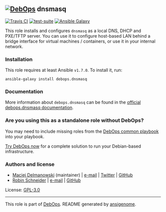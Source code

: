 ## [![DebOps](https://debops.org/images/debops-small.png)](https://debops.org) dnsmasq

<!-- This file was generated by Ansigenome. Do not edit this file directly but
     instead have a look at the files in the ./meta/ directory. -->

[![Travis CI](https://img.shields.io/travis/debops/ansible-dnsmasq.svg?style=flat)](https://travis-ci.org/debops/ansible-dnsmasq)
[![test-suite](https://img.shields.io/badge/test--suite-ansible--dnsmasq-blue.svg?style=flat)](https://github.com/debops/test-suite/tree/master/ansible-dnsmasq/)
[![Ansible Galaxy](https://img.shields.io/badge/galaxy-debops.dnsmasq-660198.svg?style=flat)](https://galaxy.ansible.com/debops/dnsmasq)


This role installs and configures `dnsmasq` as a local DNS, DHCP and
PXE/TFTP server. You can use it to configure host-based LAN behind a bridge
interface for virtual machines / containers, or use it in your internal
network.

### Installation

This role requires at least Ansible `v1.7.0`. To install it, run:

```Shell
ansible-galaxy install debops.dnsmasq
```

### Documentation

More information about `debops.dnsmasq` can be found in the
[official debops.dnsmasq documentation](https://docs.debops.org/en/latest/ansible/roles/ansible-dnsmasq/docs/).



### Are you using this as a standalone role without DebOps?

You may need to include missing roles from the [DebOps common
playbook](https://github.com/debops/debops-playbooks/blob/master/playbooks/common.yml)
into your playbook.

[Try DebOps now](https://debops.org/) for a complete solution to run your Debian-based infrastructure.





### Authors and license

- [Maciej Delmanowski](https://docs.debops.org/en/latest/debops-keyring/docs/entities.html#debops-keyring-entity-drybjed) (maintainer) | [e-mail](mailto:drybjed@gmail.com) | [Twitter](https://twitter.com/drybjed) | [GitHub](https://github.com/drybjed)
- [Robin Schneider](https://docs.debops.org/en/latest/debops-keyring/docs/entities.html#debops-keyring-entity-ypid) | [e-mail](mailto:ypid@riseup.net) | [GitHub](https://github.com/ypid)

License: [GPL-3.0](https://tldrlegal.com/license/gnu-general-public-license-v3-%28gpl-3%29)

***

This role is part of [DebOps](https://debops.org/). README generated by [ansigenome](https://github.com/nickjj/ansigenome/).
